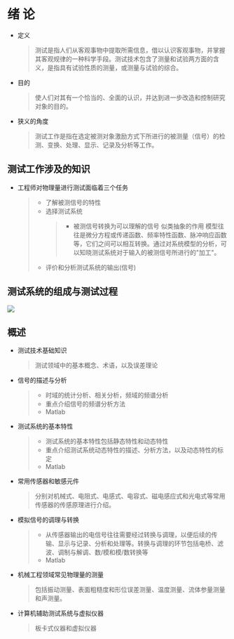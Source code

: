 # 绪 论

- 定义
  > 测试是指人们从客观事物中提取所需信息，借以认识客观事物，并掌握其客观规律的一种科学手段。测试技术包含了测量和试验两方面的含义，是指具有试验性质的测量，或测量与试验的综合。
- 目的
  > 使人们对其有一个恰当的、全面的认识，并达到进一步改造和控制研究对象的目的。
- 狭义的角度
  > 测试工作是指在选定被测对象激励方式下所进行的被测量（信号）的检测、变换、处理、显示、记录及分析等工作。

## 测试工作涉及的知识

- 工程师对物理量进行测试面临着三个任务

  > - 了解被测信号的特性
  > - 选择测试系统
  >   > - 被测信号转换为可以理解的信号
  >   >   似类抽象的作用
  >   >   模型往往是微分方程或传递函数、频率特性函数、脉冲响应函数等，它们之间可以相互转换。通过对系统模型的分析，可以知晓测试系统对于输入的被测信号所进行的"加工"。
  > - 评价和分析测试系统的输出(信号)

## 测试系统的组成与测试过程

![][1]

## 概述

- 测试技术基础知识

  > 测试领域中的基本概念、术语，以及误差理论

- 信号的描述与分析

  > - 时域的统计分析、相关分析，频域的频谱分析
  > - 重点介绍信号的频谱分析方法
  > - Matlab

- 测试系统的基本特性

  > - 测试系统的基本特性包括静态特性和动态特性
  > - 重点介绍测试系统动态特性的描述、分析方法，以及动态特性的标定
  > - Matlab

- 常用传感器和敏感元件

  > 分别对机械式、电阻式、电感式、电容式、磁电感应式和光电式等常用传感器的传感原理进行介绍。

- 模拟信号的调理与转换

  > - 从传感器输出的电信号往往需要经过转换与调理，以便后续的传输、显示与记录、分析和处理等。转换与调理的环节包括电桥、滤波、调制与解调、数/模和模/数转换等
  > - Matlab

- 机械工程领域常见物理量的测量

  > 包括振动测量、表面粗糙度和形位误差测量、温度测量、流体参量测量和声测量。

- 计算机辅助测试系统与虚拟仪器
  > 板卡式仪器和虚拟仪器

[1]: assets/asn.png

